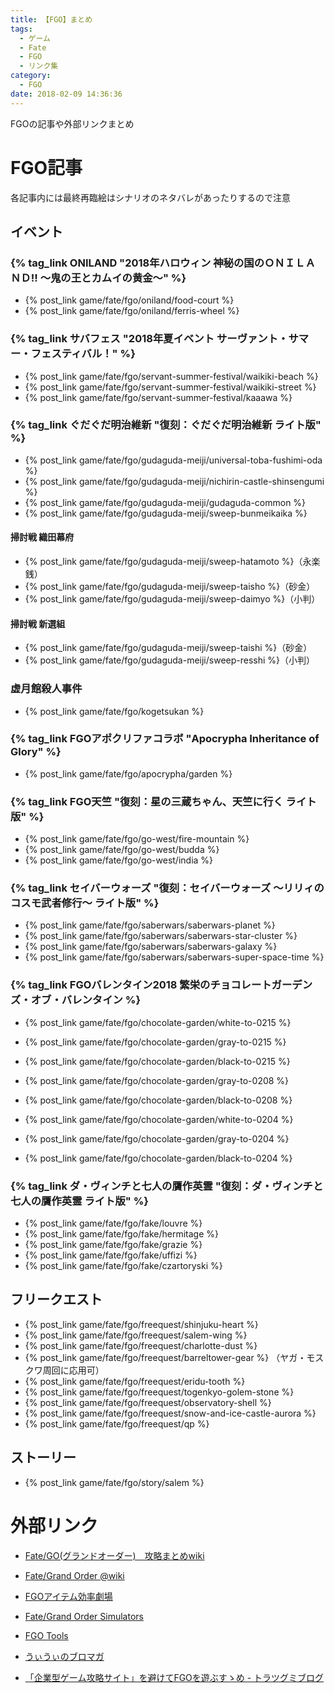 ```yaml
---
title: 【FGO】まとめ
tags:
  - ゲーム
  - Fate
  - FGO
  - リンク集
category:
  - FGO
date: 2018-02-09 14:36:36
---
```



FGOの記事や外部リンクまとめ

<!-- more -->

# FGO記事

各記事内には最終再臨絵はシナリオのネタバレがあったりするので注意

## イベント

### {% tag_link ONILAND "2018年ハロウィン 神秘の国のＯＮＩＬＡＮＤ!! ～鬼の王とカムイの黄金～" %}

* {% post_link game/fate/fgo/oniland/food-court %}
* {% post_link game/fate/fgo/oniland/ferris-wheel %}

### {% tag_link サバフェス "2018年夏イベント サーヴァント・サマー・フェスティバル！" %}

* {% post_link game/fate/fgo/servant-summer-festival/waikiki-beach %}
* {% post_link game/fate/fgo/servant-summer-festival/waikiki-street %}
* {% post_link game/fate/fgo/servant-summer-festival/kaaawa %}

### {% tag_link ぐだぐだ明治維新 "復刻：ぐだぐだ明治維新 ライト版" %}

* {% post_link game/fate/fgo/gudaguda-meiji/universal-toba-fushimi-oda %}
* {% post_link game/fate/fgo/gudaguda-meiji/nichirin-castle-shinsengumi %}
* {% post_link game/fate/fgo/gudaguda-meiji/gudaguda-common %}
* {% post_link game/fate/fgo/gudaguda-meiji/sweep-bunmeikaika %}

#### 掃討戦 織田幕府

* {% post_link game/fate/fgo/gudaguda-meiji/sweep-hatamoto %}（永楽銭）
* {% post_link game/fate/fgo/gudaguda-meiji/sweep-taisho %}（砂金）
* {% post_link game/fate/fgo/gudaguda-meiji/sweep-daimyo %}（小判）

#### 掃討戦 新選組

* {% post_link game/fate/fgo/gudaguda-meiji/sweep-taishi %}（砂金）
* {% post_link game/fate/fgo/gudaguda-meiji/sweep-resshi %}（小判）


### 虚月館殺人事件

* {% post_link game/fate/fgo/kogetsukan %}

### {% tag_link FGOアポクリファコラボ "Apocrypha Inheritance of Glory" %}

* {% post_link game/fate/fgo/apocrypha/garden %}

### {% tag_link FGO天竺 "復刻：星の三蔵ちゃん、天竺に行く ライト版" %}

* {% post_link game/fate/fgo/go-west/fire-mountain %}
* {% post_link game/fate/fgo/go-west/budda %}
* {% post_link game/fate/fgo/go-west/india %}


### {% tag_link セイバーウォーズ "復刻：セイバーウォーズ ～リリィのコスモ武者修行～ ライト版" %}

* {% post_link game/fate/fgo/saberwars/saberwars-planet %}
* {% post_link game/fate/fgo/saberwars/saberwars-star-cluster %}
* {% post_link game/fate/fgo/saberwars/saberwars-galaxy %}
* {% post_link game/fate/fgo/saberwars/saberwars-super-space-time %}

### {% tag_link FGOバレンタイン2018 繁栄のチョコレートガーデンズ・オブ・バレンタイン %}

* {% post_link game/fate/fgo/chocolate-garden/white-to-0215 %}
* {% post_link game/fate/fgo/chocolate-garden/gray-to-0215 %}
* {% post_link game/fate/fgo/chocolate-garden/black-to-0215 %}

* {% post_link game/fate/fgo/chocolate-garden/gray-to-0208 %}
* {% post_link game/fate/fgo/chocolate-garden/black-to-0208 %}

* {% post_link game/fate/fgo/chocolate-garden/white-to-0204 %}
* {% post_link game/fate/fgo/chocolate-garden/gray-to-0204 %}
* {% post_link game/fate/fgo/chocolate-garden/black-to-0204 %}

### {% tag_link ダ・ヴィンチと七人の贋作英霊 "復刻：ダ・ヴィンチと七人の贋作英霊 ライト版" %}

* {% post_link game/fate/fgo/fake/louvre %}
* {% post_link game/fate/fgo/fake/hermitage %}
* {% post_link game/fate/fgo/fake/grazie %}
* {% post_link game/fate/fgo/fake/uffizi %}
* {% post_link game/fate/fgo/fake/czartoryski %}

## フリークエスト

* {% post_link game/fate/fgo/freequest/shinjuku-heart %}
* {% post_link game/fate/fgo/freequest/salem-wing %}
* {% post_link game/fate/fgo/freequest/charlotte-dust %}
* {% post_link game/fate/fgo/freequest/barreltower-gear %} （ヤガ・モスクワ周回に応用可）
* {% post_link game/fate/fgo/freequest/eridu-tooth %}
* {% post_link game/fate/fgo/freequest/togenkyo-golem-stone %}
* {% post_link game/fate/fgo/freequest/observatory-shell %}
* {% post_link game/fate/fgo/freequest/snow-and-ice-castle-aurora %}
* {% post_link game/fate/fgo/freequest/qp %}

## ストーリー

* {% post_link game/fate/fgo/story/salem %}

# 外部リンク

* [Fate/GO(グランドオーダー)　攻略まとめwiki](http://grand_order.wicurio.com/)
* [Fate/Grand Order @wiki](https://www9.atwiki.jp/f_go/)
* [FGOアイテム効率劇場](https://sites.google.com/view/fgo-domus-aurea)
* [Fate/Grand Order Simulators](http://fgosimulator.webcrow.jp/)
* [FGO Tools](http://fgo-tool.netgamers.jp/)
* [うぃうぃのブロマガ](http://blog.livedoor.jp/wiwi02/)

* [「企業型ゲーム攻略サイト」を避けてFGOを遊ぶすゝめ - トラツグミブログ](http://toratugumi.hatenablog.jp/entry/2018/03/15/203105)
